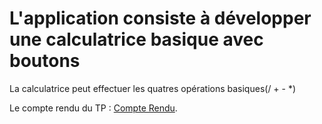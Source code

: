 # L'application consiste à développer une calculatrice basique avec boutons

<p>La calculatrice peut effectuer les quatres opérations basiques(/ + - *)</p>

Le compte rendu du TP : [Compte Rendu](https://github.com/essadeq-elaamiri/native_android_practical_activities/blob/main/S4_Calculatrice_1/compte_rendu_tp2_ELAAMIRI.pdf).
